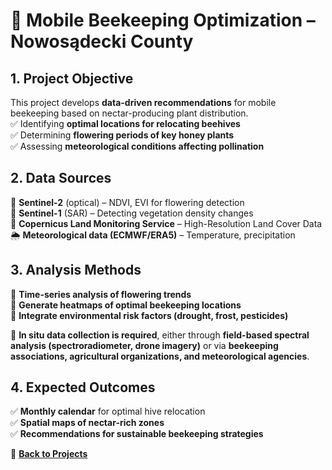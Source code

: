 # **🐝 Mobile Beekeeping Optimization – Nowosądecki County**  

## **1. Project Objective**  
This project develops **data-driven recommendations** for mobile beekeeping based on nectar-producing plant distribution.  
✅ Identifying **optimal locations for relocating beehives**  
✅ Determining **flowering periods of key honey plants**  
✅ Assessing **meteorological conditions affecting pollination**  

## **2. Data Sources**  
📡 **Sentinel-2** (optical) – NDVI, EVI for flowering detection  
📡 **Sentinel-1** (SAR) – Detecting vegetation density changes  
📍 **Copernicus Land Monitoring Service** – High-Resolution Land Cover Data  
🌦 **Meteorological data (ECMWF/ERA5)** – Temperature, precipitation  

## **3. Analysis Methods**  
🔹 **Time-series analysis of flowering trends**  
🔹 **Generate heatmaps of optimal beekeeping locations**  
🔹 **Integrate environmental risk factors (drought, frost, pesticides)**  

📌 **In situ data collection is required**, either through **field-based spectral analysis (spectroradiometer, drone imagery)** or via **beekeeping associations, agricultural organizations, and meteorological agencies**.  

## **4. Expected Outcomes**  
✅ **Monthly calendar** for optimal hive relocation  
✅ **Spatial maps of nectar-rich zones**  
✅ **Recommendations for sustainable beekeeping strategies**  

📌 **[Back to Projects](../projects.md)**  
